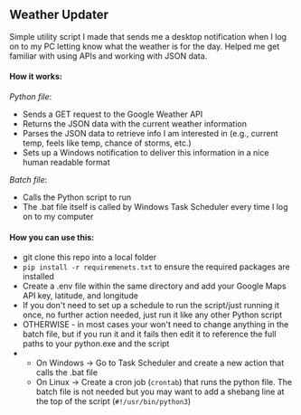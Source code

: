 ## Weather Updater

Simple utility script I made that sends me a desktop notification when I log on to my PC letting know what the weather is for the day. Helped me get familiar with using APIs and working with JSON data. 

#### How it works:
*Python file*:
* Sends a GET request to the Google Weather API
* Returns the JSON data with the current weather information
* Parses the JSON data to retrieve info I am interested in (e.g., current temp, feels like temp, chance of storms, etc.)
* Sets up a Windows notification to deliver this information in a nice human readable format
  
*Batch file*:
* Calls the Python script to run
* The .bat file itself is called by Windows Task Scheduler every time I log on to my computer



#### How you can use this:
* git clone this repo into a local folder
* `pip install -r requiremenets.txt` to ensure the required packages are installed
* Create a .env file within the same directory and add your Google Maps API key, latitude, and longitude
* If you don't need to set up a schedule to run the script/just running it once, no further action needed, just run it like any other Python script
* OTHERWISE - in most cases your won't need to change anything in the batch file, but if you run it and it fails then edit it to reference the full paths to your python.exe and the script
*   - On Windows -> Go to Task Scheduler and create a new action that calls the .bat file
    - On Linux -> Create a cron job (`crontab`) that runs the python file. The batch file is not needed but you may want to add a shebang line at the top of the script (`#!/usr/bin/python3`)
